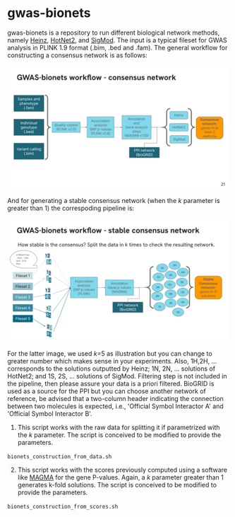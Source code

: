 # gwas-bionets

gwas-bionets is a repository to run different biological network methods, namely [Heinz](https://academic.oup.com/bioinformatics/article/24/13/i223/231653?login=true), [HotNet2](https://www.nature.com/articles/ng.3168), and [SigMod](https://academic.oup.com/bioinformatics/article/33/10/1536/2874362). The input is a typical fileset for GWAS analysis in PLINK 1.9 format (.bim, .bed and .fam). The general workflow for constructing a consensus network is as follows:

[<img src="img/consensus_pipeline.svg" width="500"/>](img/consensus_pipeline.svg)

And for generating a stable consensus network (when the _k_ parameter is greater than 1) the correspoding pipeline is:

[<img src="img/stable_consensus_pipeline.svg" width="500"/>](img/stable_consensus_pipeline.svg)

For the latter image, we used _k_=5 as illustration but you can change to greater number which makes sense in your experiments. Also, 1H,2H, ... corresponds to the solutions outputted by Heinz; 1N, 2N, ... solutions of HotNet2; and 1S, 2S, ... solutions of SigMod. Filtering step is not included in the pipeline, then please assure your data is a priori filtered. BioGRID is used as a source for the PPI but you can choose another network of reference, be advised that a two-column header indicating the connection between two molecules is expected, i.e., 'Official Symbol Interactor A' and 'Official Symbol Interactor B'.

1. This script works with the raw data for splitting it if parametrized with the _k_ parameter. The script is conceived to be modified to provide the parameters.

`bionets_construction_from_data.sh`

2. This script works with the scores previously computed using a software like [MAGMA](https://cncr.nl/research/magma/) for the gene P-values. Again, a _k_ parameter greater than 1 generates k-fold solutions. The script is conceived to be modified to provide the parameters.

`bionets_construction_from_scores.sh`

